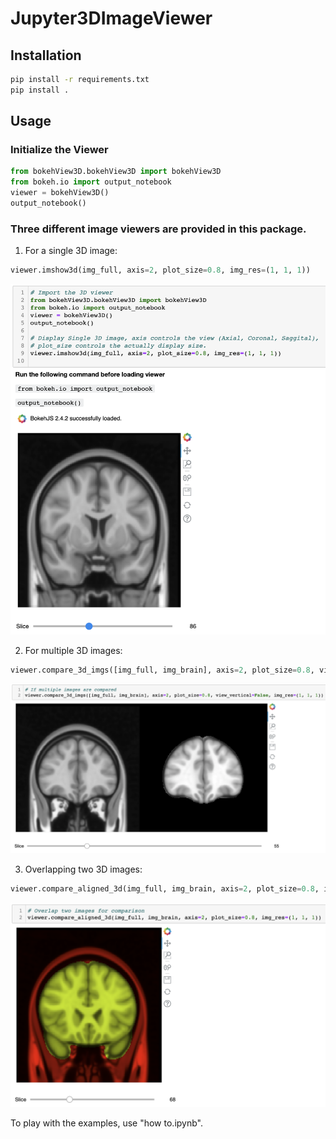 # Jupyter3DImageViewer

## Installation

``` bash
pip install -r requirements.txt
pip install .
```

## Usage

### Initialize the Viewer

``` python
from bokehView3D.bokehView3D import bokehView3D
from bokeh.io import output_notebook
viewer = bokehView3D()
output_notebook()
```

### Three different image viewers are provided in this package.

1. For a single 3D image:

``` python
viewer.imshow3d(img_full, axis=2, plot_size=0.8, img_res=(1, 1, 1))
```

![example image][image1]

[image1]:https://github.com/zhongnanf/Jupyter3DImageViewer/raw/master/imgs/1.png

2. For multiple 3D images:

``` python
viewer.compare_3d_imgs([img_full, img_brain], axis=2, plot_size=0.8, view_vertical=False, img_res=(1, 1, 1))
```

![example image][image2]

[image2]:https://github.com/zhongnanf/Jupyter3DImageViewer/raw/master/imgs/2.png

3. Overlapping two 3D images:

``` python
viewer.compare_aligned_3d(img_full, img_brain, axis=2, plot_size=0.8, img_res=(1, 1, 1))
```

![example image][image3]

[image3]:https://github.com/zhongnanf/Jupyter3DImageViewer/raw/master/imgs/3.png

To play with the examples, use "how to.ipynb". 
